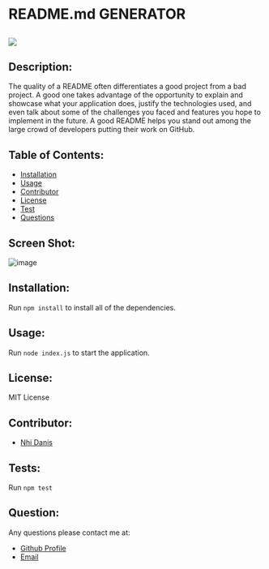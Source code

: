 
  
# README.md  GENERATOR

## <img src="https://img.shields.io/badge/LICENSE-mit-green"/>

## Description:
The quality of a README often differentiates a good project from a bad project. A good one takes advantage of the opportunity to explain and showcase what your application does, justify the technologies used, and even talk about some of the challenges you faced and features you hope to implement in the future. A good README helps you stand out among the large crowd of developers putting their work on GitHub.



## Table of Contents:

* [Installation](#installation)
* [Usage](#usage)
* [Contributor](#contributor)
* [License](#license)
* [Test](#test)
* [Questions](#question)

## Screen Shot:

![image](https://user-images.githubusercontent.com/68761490/100836503-3fdf5500-3424-11eb-8334-2e8e242f53ac.png)

## Installation:
Run `npm install` to install all of the dependencies.



## Usage: 
Run `node index.js` to start the application.



## License:
MIT License


## Contributor:
* [Nhi Danis](https://github.com/NhiDanis)


## Tests:
Run `npm test`

## Question:
Any questions please contact me at:
* [Github Profile](https://github.com/NhiDanis)
* [Email](a.nhi1001@gmail.com)


